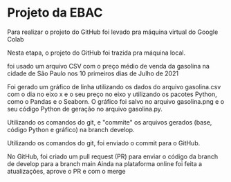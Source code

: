 # Projeto da EBAC

Para realizar o projeto do GitHub foi levado pra máquina virtual do Google Colab

Nesta etapa, o projeto do GitHub foi trazida pra máquina local.

foi usado um arquivo CSV com o preço médio de venda da gasolina na cidade de São Paulo nos 10 primeiros dias de Julho de 2021

Foi gerado um gráfico de linha utilizando os dados do arquivo gasolina.csv com o dia no eixo x e o seu preço no eixo y utilizando os pacotes Python, como o Pandas e o Seaborn. O gráfico foi salvo no arquivo gasolina.png e o seu código Python de geração no arquivo gasolina.py.

Utilizando os comandos do git, e "commite" os arquivos gerados (base, código Python e gráfico) na branch develop.

Utilizando os comandos do git, foi enviado o commit para o GitHub.

No GitHub, foi criado um pull request (PR) para enviar o código da branch de develop para a branch main  Ainda na plataforma online foi feita a atualizações, aprove o PR e com o merge
